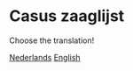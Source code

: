 # Casus zaaglijst

Choose the translation!

[Nederlands](https://github.com/gewoongers/zaaglijst-casus/casus-description/README.nl.md)
[English](https://github.com/gewoongers/zaaglijst-casus/casus-description/README.en.md)
